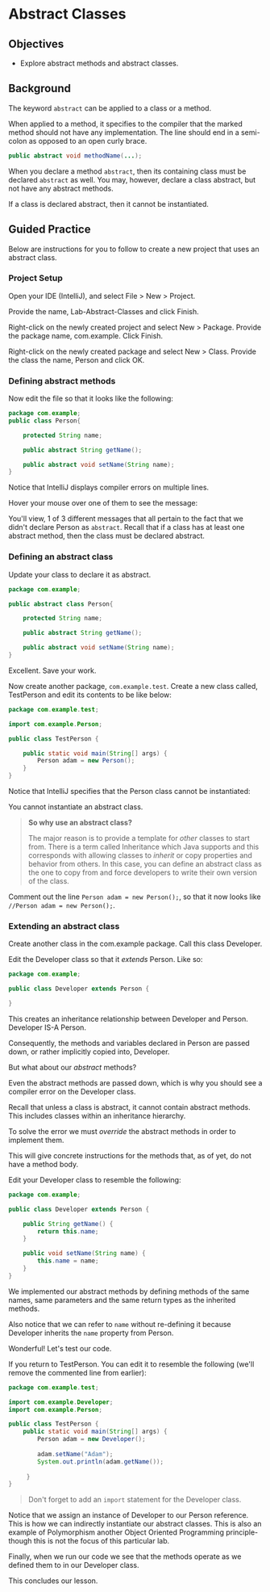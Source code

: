 # Abstract Classes

## Objectives

* Explore abstract methods and abstract classes.

## Background

The keyword `abstract` can be applied to a class or a method.

When applied to a method, it specifies to the compiler that the marked method should not have any implementation. The line should end in a semi-colon as opposed to an open curly brace.

```java
public abstract void methodName(...);
```

When you declare a method `abstract`, then its containing class must be declared `abstract` as well. You may, however, declare a class abstract, but not have any abstract methods.

If a class is declared abstract, then it cannot be instantiated. 

## Guided Practice

Below are instructions for you to follow to create a new project that uses an abstract class.

### Project Setup

Open your IDE (IntelliJ), and select File > New > Project. 

Provide the name, Lab-Abstract-Classes and click Finish.


Right-click on the newly created project and select New > Package. Provide the package name, com.example. Click Finish. 

Right-click on the newly created package and select New > Class. Provide the class the name, Person and click OK.


### Defining abstract methods
Now edit the file so that it looks like the following:

```java
package com.example;
public class Person{

    protected String name;

    public abstract String getName();

    public abstract void setName(String name);
}
```


Notice that IntelliJ displays compiler errors on multiple lines.

Hover your mouse over one of them to see the message:


You'll view, 1 of 3 different messages that all pertain to the fact that we didn't declare Person as `abstract`. Recall that if a class has at least one abstract method, then the class must be declared abstract.


### Defining an abstract class
Update your class to declare it as abstract.

```java
package com.example; 

public abstract class Person{

    protected String name;

    public abstract String getName();

    public abstract void setName(String name);
}
```

Excellent. Save your work.

Now create another package, `com.example.test`. Create a new class called, TestPerson and edit its contents to be like below:

```java
package com.example.test;

import com.example.Person;

public class TestPerson {

    public static void main(String[] args) {
        Person adam = new Person();
    }
}
```

Notice that IntelliJ specifies that the Person class cannot be instantiated:



You cannot instantiate an abstract class.

> **So why use an abstract class?**
>
> The major reason is to provide a template for _other_ classes to start from. There is a term called Inheritance which Java supports and this corresponds with allowing classes to _inherit_ or copy properties and behavior from others. In this case, you can define an abstract class as the one to copy from and force developers to write their own version of the class. 

Comment out the line `Person adam = new Person();`, so that it now looks like `//Person adam = new Person();`. 

### Extending an abstract class

Create another class in the com.example package. Call this class Developer. 

Edit the Developer class so that it _extends_ Person. Like so:
```java
package com.example;

public class Developer extends Person {

}
```

This creates an inheritance relationship between Developer and Person. Developer IS-A Person. 

Consequently, the methods and variables declared in Person are passed down, or rather implicitly copied into, Developer.

But what about our _abstract_ methods? 

Even the abstract methods are passed down, which is why you should see a compiler error on the Developer class. 


Recall that unless a class is abstract, it cannot contain abstract methods. This includes classes within an inheritance hierarchy. 

To solve the error we must _override_ the abstract methods in order to implement them.

This will give concrete instructions for the methods that, as of yet, do not have a method body. 

Edit your Developer class to resemble the following:
```java
package com.example;

public class Developer extends Person {

    public String getName() {
        return this.name;
    }

    public void setName(String name) {
        this.name = name; 
    }
}
```

We implemented our abstract methods by defining methods of the same names, same parameters and the same return types as the inherited methods. 

Also notice that we can refer to `name` without re-defining it because Developer inherits the `name` property from Person. 

Wonderful! Let's test our code. 

If you return to TestPerson. You can edit it to resemble the following (we'll remove the commented line from earlier):

```java
package com.example.test;

import com.example.Developer;
import com.example.Person;

public class TestPerson {
	public static void main(String[] args) {
	    Person adam = new Developer();
	    
	    adam.setName("Adam");
	    System.out.println(adam.getName());
	    
	 }
}
```

> Don't forget to add an `import` statement for the Developer class. 

Notice that we assign an instance of Developer to our Person reference. This is how we can indirectly instantiate our abstract classes. This is also an example of Polymorphism another Object Oriented Programming principle-though this is not the focus of this particular lab. 

Finally, when we run our code we see that the methods operate as we defined them to in our Developer class. 


This concludes our lesson. 
